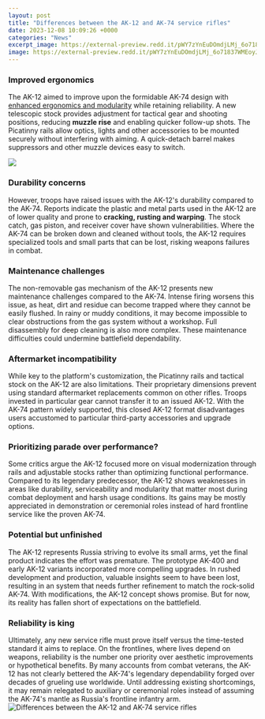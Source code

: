 ```yaml
---
layout: post
title: "Differences between the AK-12 and AK-74 service rifles"
date: 2023-12-08 10:09:26 +0000
categories: "News"
excerpt_image: https://external-preview.redd.it/pWY7zYnEuDOmdjLMj_6o71837WMEoyJnLPooVjlQIpg.png?auto=webp&amp;s=e25c5b81c5dffdbe1dc8137d213f391cb1c1d6d6
image: https://external-preview.redd.it/pWY7zYnEuDOmdjLMj_6o71837WMEoyJnLPooVjlQIpg.png?auto=webp&amp;s=e25c5b81c5dffdbe1dc8137d213f391cb1c1d6d6
---
```


### Improved ergonomics
The AK-12 aimed to improve upon the formidable AK-74 design with [enhanced ergonomics and modularity](https://store.fi.io.vn/coffee-and-chihuahua-gift-idea-funny-dog-lovers4849-t-shirt) while retaining reliability. A new telescopic stock provides adjustment for tactical gear and shooting positions, reducing **muzzle rise** and enabling quicker follow-up shots. The Picatinny rails allow optics, lights and other accessories to be mounted securely without interfering with aiming. A quick-detach barrel makes suppressors and other muzzle devices easy to switch. 

![](http://blog.mountsplus.com/wp-content/uploads/2013/12/AK-47Accessories1-600x510.jpg)
### Durability concerns  
However, troops have raised issues with the AK-12's durability compared to the AK-74. Reports indicate the plastic and metal parts used in the AK-12 are of lower quality and prone to **cracking, rusting and warping**. The stock catch, gas piston, and receiver cover have shown vulnerabilities. Where the AK-74 can be broken down and cleaned without tools, the AK-12 requires specialized tools and small parts that can be lost, risking weapons failures in combat.
### Maintenance challenges
The non-removable gas mechanism of the AK-12 presents new maintenance challenges compared to the AK-74. Intense firing worsens this issue, as heat, dirt and residue can become trapped where they cannot be easily flushed. In rainy or muddy conditions, it may become impossible to clear obstructions from the gas system without a workshop. Full disassembly for deep cleaning is also more complex. These maintenance difficulties could undermine battlefield dependability.
### Aftermarket incompatibility  
While key to the platform's customization, the Picatinny rails and tactical stock on the AK-12 are also limitations. Their proprietary dimensions prevent using standard aftermarket replacements common on other rifles. Troops invested in particular gear cannot transfer it to an issued AK-12. With the AK-74 pattern widely supported, this closed AK-12 format disadvantages users accustomed to particular third-party accessories and upgrade options.
### Prioritizing parade over performance?
Some critics argue the AK-12 focused more on visual modernization through rails and adjustable stocks rather than optimizing functional performance. Compared to its legendary predecessor, the AK-12 shows weaknesses in areas like durability, serviceability and modularity that matter most during combat deployment and harsh usage conditions. Its gains may be mostly appreciated in demonstration or ceremonial roles instead of hard frontline service like the proven AK-74.
### Potential but unfinished 
The AK-12 represents Russia striving to evolve its small arms, yet the final product indicates the effort was premature. The prototype AK-400 and early AK-12 variants incorporated more compelling upgrades. In rushed development and production, valuable insights seem to have been lost, resulting in an system that needs further refinement to match the rock-solid AK-74. With modifications, the AK-12 concept shows promise. But for now, its reality has fallen short of expectations on the battlefield.
### Reliability is king
Ultimately, any new service rifle must prove itself versus the time-tested standard it aims to replace. On the frontlines, where lives depend on weapons, reliability is the number one priority over aesthetic improvements or hypothetical benefits. By many accounts from combat veterans, the AK-12 has not clearly bettered the AK-74's legendary dependability forged over decades of grueling use worldwide. Until addressing existing shortcomings, it may remain relegated to auxiliary or ceremonial roles instead of assuming the AK-74's mantle as Russia's frontline infantry arm.
![Differences between the AK-12 and AK-74 service rifles](https://external-preview.redd.it/pWY7zYnEuDOmdjLMj_6o71837WMEoyJnLPooVjlQIpg.png?auto=webp&amp;s=e25c5b81c5dffdbe1dc8137d213f391cb1c1d6d6)